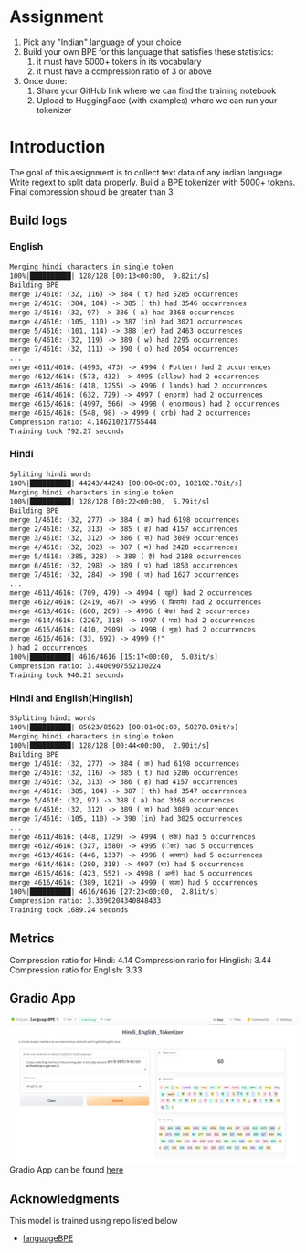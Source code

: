 # Assignment
1. Pick any "Indian" language of your choice
2. Build your own BPE for this language that satisfies these statistics:
    1. it must have 5000+ tokens in its vocabulary
    2. it must have a compression ratio of 3 or above
3. Once done:
    1. Share your GitHub link where we can find the training notebook
    2. Upload to HuggingFace (with examples) where we can run your tokenizer

# Introduction
The goal of this assignment is to collect text data of any indian language. Write regext to split
data properly. Build a BPE tokenizer with 5000+ tokens. Final compression should be greater than 3.

## Build logs
### English
    Merging hindi characters in single token
    100%|██████████| 128/128 [00:13<00:00,  9.82it/s]
    Building BPE
    merge 1/4616: (32, 116) -> 384 ( t) had 5285 occurrences
    merge 2/4616: (384, 104) -> 385 ( th) had 3546 occurrences
    merge 3/4616: (32, 97) -> 386 ( a) had 3368 occurrences
    merge 4/4616: (105, 110) -> 387 (in) had 3021 occurrences
    merge 5/4616: (101, 114) -> 388 (er) had 2463 occurrences
    merge 6/4616: (32, 119) -> 389 ( w) had 2295 occurrences
    merge 7/4616: (32, 111) -> 390 ( o) had 2054 occurrences
    ...
    merge 4611/4616: (4993, 473) -> 4994 ( Potter) had 2 occurrences
    merge 4612/4616: (573, 432) -> 4995 (allow) had 2 occurrences
    merge 4613/4616: (418, 1255) -> 4996 ( lands) had 2 occurrences
    merge 4614/4616: (632, 729) -> 4997 ( enorm) had 2 occurrences
    merge 4615/4616: (4997, 566) -> 4998 ( enormous) had 2 occurrences
    merge 4616/4616: (548, 98) -> 4999 ( orb) had 2 occurrences
    Compression ratio: 4.146210217755444
    Training took 792.27 seconds

### Hindi
    Spliting hindi words
    100%|██████████| 44243/44243 [00:00<00:00, 102102.70it/s]
    Merging hindi characters in single token
    100%|██████████| 128/128 [00:22<00:00,  5.79it/s]
    Building BPE
    merge 1/4616: (32, 277) -> 384 ( क) had 6198 occurrences
    merge 2/4616: (32, 313) -> 385 ( ह) had 4157 occurrences
    merge 3/4616: (32, 312) -> 386 ( स) had 3089 occurrences
    merge 4/4616: (32, 302) -> 387 ( म) had 2428 occurrences
    merge 5/4616: (385, 328) -> 388 ( है) had 2188 occurrences
    merge 6/4616: (32, 298) -> 389 ( प) had 1853 occurrences
    merge 7/4616: (32, 284) -> 390 ( ज) had 1627 occurrences
    ...
    merge 4611/4616: (709, 479) -> 4994 ( खुले) had 2 occurrences
    merge 4612/4616: (2419, 467) -> 4995 ( किराये) had 2 occurrences
    merge 4613/4616: (608, 289) -> 4996 ( बेड) had 2 occurrences
    merge 4614/4616: (2267, 318) -> 4997 ( पढा) had 2 occurrences
    merge 4615/4616: (410, 2909) -> 4998 ( नुक्) had 2 occurrences
    merge 4616/4616: (33, 692) -> 4999 (!"
    ) had 2 occurrences
    100%|██████████| 4616/4616 [15:17<00:00,  5.03it/s]
    Compression ratio: 3.4400907552130224
    Training took 940.21 seconds
### Hindi and English(Hinglish)
    SSpliting hindi words
    100%|██████████| 85623/85623 [00:01<00:00, 58278.09it/s]
    Merging hindi characters in single token
    100%|██████████| 128/128 [00:44<00:00,  2.90it/s]
    Building BPE
    merge 1/4616: (32, 277) -> 384 ( क) had 6198 occurrences
    merge 2/4616: (32, 116) -> 385 ( t) had 5286 occurrences
    merge 3/4616: (32, 313) -> 386 ( ह) had 4157 occurrences
    merge 4/4616: (385, 104) -> 387 ( th) had 3547 occurrences
    merge 5/4616: (32, 97) -> 388 ( a) had 3368 occurrences
    merge 6/4616: (32, 312) -> 389 ( स) had 3089 occurrences
    merge 7/4616: (105, 110) -> 390 (in) had 3025 occurrences
    ...
    merge 4611/4616: (448, 1729) -> 4994 ( तर्क) had 5 occurrences
    merge 4612/4616: (327, 1580) -> 4995 (ेक्षा) had 5 occurrences
    merge 4613/4616: (446, 1337) -> 4996 ( आसान) had 5 occurrences
    merge 4614/4616: (280, 318) -> 4997 (घा) had 5 occurrences
    merge 4615/4616: (423, 552) -> 4998 ( अनी) had 5 occurrences
    merge 4616/4616: (389, 1021) -> 4999 ( सजा) had 5 occurrences
    100%|██████████| 4616/4616 [27:23<00:00,  2.81it/s]
    Compression ratio: 3.3390204340848433
    Training took 1689.24 seconds
## Metrics
Compression ratio for Hindi: 4.14
Compression rario for Hinglish: 3.44
Compression ratio for English: 3.33

## Gradio App
![Gradio-app](image.png)
Gradio App can be found [here](https://huggingface.co/spaces/Rinkal4/languageBPE)

## Acknowledgments
This model is trained using repo listed below
* [languageBPE](https://github.com/RInkalshah93/language_bpe_Hindi_English)